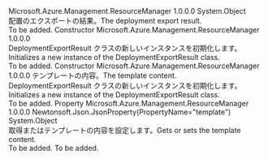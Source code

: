 <Type Name="DeploymentExportResult" FullName="Microsoft.Azure.Management.ResourceManager.Models.DeploymentExportResult">
  <TypeSignature Language="C#" Value="public class DeploymentExportResult" />
  <TypeSignature Language="ILAsm" Value=".class public auto ansi beforefieldinit DeploymentExportResult extends System.Object" />
  <TypeSignature Language="DocId" Value="T:Microsoft.Azure.Management.ResourceManager.Models.DeploymentExportResult" />
  <TypeSignature Language="VB.NET" Value="Public Class DeploymentExportResult" />
  <TypeSignature Language="F#" Value="type DeploymentExportResult = class" />
  <AssemblyInfo>
    <AssemblyName>Microsoft.Azure.Management.ResourceManager</AssemblyName>
    <AssemblyVersion>1.0.0.0</AssemblyVersion>
  </AssemblyInfo>
  <Base>
    <BaseTypeName>System.Object</BaseTypeName>
  </Base>
  <Interfaces />
  <Docs>
    <summary>
            <span data-ttu-id="219f6-101">配置のエクスポートの結果。</span><span class="sxs-lookup"><span data-stu-id="219f6-101">The deployment export result.</span></span>
            </summary>
    <remarks>To be added.</remarks>
  </Docs>
  <Members>
    <Member MemberName=".ctor">
      <MemberSignature Language="C#" Value="public DeploymentExportResult ();" />
      <MemberSignature Language="ILAsm" Value=".method public hidebysig specialname rtspecialname instance void .ctor() cil managed" />
      <MemberSignature Language="DocId" Value="M:Microsoft.Azure.Management.ResourceManager.Models.DeploymentExportResult.#ctor" />
      <MemberSignature Language="VB.NET" Value="Public Sub New ()" />
      <MemberType>Constructor</MemberType>
      <AssemblyInfo>
        <AssemblyName>Microsoft.Azure.Management.ResourceManager</AssemblyName>
        <AssemblyVersion>1.0.0.0</AssemblyVersion>
      </AssemblyInfo>
      <Parameters />
      <Docs>
        <summary>
            <span data-ttu-id="219f6-102">DeploymentExportResult クラスの新しいインスタンスを初期化します。</span><span class="sxs-lookup"><span data-stu-id="219f6-102">Initializes a new instance of the DeploymentExportResult class.</span></span>
            </summary>
        <remarks>To be added.</remarks>
      </Docs>
    </Member>
    <Member MemberName=".ctor">
      <MemberSignature Language="C#" Value="public DeploymentExportResult (object template = null);" />
      <MemberSignature Language="ILAsm" Value=".method public hidebysig specialname rtspecialname instance void .ctor(object template) cil managed" />
      <MemberSignature Language="DocId" Value="M:Microsoft.Azure.Management.ResourceManager.Models.DeploymentExportResult.#ctor(System.Object)" />
      <MemberSignature Language="VB.NET" Value="Public Sub New (Optional template As Object = null)" />
      <MemberSignature Language="F#" Value="new Microsoft.Azure.Management.ResourceManager.Models.DeploymentExportResult : obj -&gt; Microsoft.Azure.Management.ResourceManager.Models.DeploymentExportResult" Usage="new Microsoft.Azure.Management.ResourceManager.Models.DeploymentExportResult template" />
      <MemberType>Constructor</MemberType>
      <AssemblyInfo>
        <AssemblyName>Microsoft.Azure.Management.ResourceManager</AssemblyName>
        <AssemblyVersion>1.0.0.0</AssemblyVersion>
      </AssemblyInfo>
      <Parameters>
        <Parameter Name="template" Type="System.Object" />
      </Parameters>
      <Docs>
        <param name="template"><span data-ttu-id="219f6-103">テンプレートの内容。</span><span class="sxs-lookup"><span data-stu-id="219f6-103">The template content.</span></span></param>
        <summary>
            <span data-ttu-id="219f6-104">DeploymentExportResult クラスの新しいインスタンスを初期化します。</span><span class="sxs-lookup"><span data-stu-id="219f6-104">Initializes a new instance of the DeploymentExportResult class.</span></span>
            </summary>
        <remarks>To be added.</remarks>
      </Docs>
    </Member>
    <Member MemberName="Template">
      <MemberSignature Language="C#" Value="public object Template { get; set; }" />
      <MemberSignature Language="ILAsm" Value=".property instance object Template" />
      <MemberSignature Language="DocId" Value="P:Microsoft.Azure.Management.ResourceManager.Models.DeploymentExportResult.Template" />
      <MemberSignature Language="VB.NET" Value="Public Property Template As Object" />
      <MemberSignature Language="F#" Value="member this.Template : obj with get, set" Usage="Microsoft.Azure.Management.ResourceManager.Models.DeploymentExportResult.Template" />
      <MemberType>Property</MemberType>
      <AssemblyInfo>
        <AssemblyName>Microsoft.Azure.Management.ResourceManager</AssemblyName>
        <AssemblyVersion>1.0.0.0</AssemblyVersion>
      </AssemblyInfo>
      <Attributes>
        <Attribute>
          <AttributeName>Newtonsoft.Json.JsonProperty(PropertyName="template")</AttributeName>
        </Attribute>
      </Attributes>
      <ReturnValue>
        <ReturnType>System.Object</ReturnType>
      </ReturnValue>
      <Docs>
        <summary>
            <span data-ttu-id="219f6-105">取得またはテンプレートの内容を設定します。</span><span class="sxs-lookup"><span data-stu-id="219f6-105">Gets or sets the template content.</span></span>
            </summary>
        <value>To be added.</value>
        <remarks>To be added.</remarks>
      </Docs>
    </Member>
  </Members>
</Type>